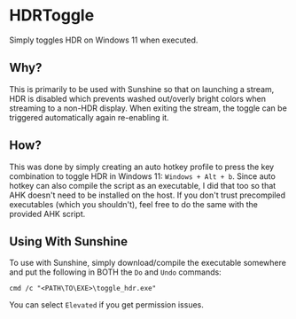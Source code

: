 # HDRToggle
Simply toggles HDR on Windows 11 when executed.

## Why?
This is primarily to be used with Sunshine so that on launching a stream, HDR is disabled which prevents washed out/overly bright colors when streaming to a non-HDR display. When exiting the stream, the toggle can be triggered automatically again re-enabling it.

## How?
This was done by simply creating an auto hotkey profile to press the key combination to toggle HDR in Windows 11: `Windows + Alt + b`. Since auto hotkey can also compile the script as an executable, I did that too so that AHK doesn't need to be installed on the host. If you don't trust precompiled executables (which you shouldn't), feel free to do the same with the provided AHK script.

## Using With Sunshine
To use with Sunshine, simply download/compile the executable somewhere and put the following in BOTH the `Do` and `Undo` commands:
```
cmd /c "<PATH\TO\EXE>\toggle_hdr.exe"
```
You can select `Elevated` if you get permission issues.
